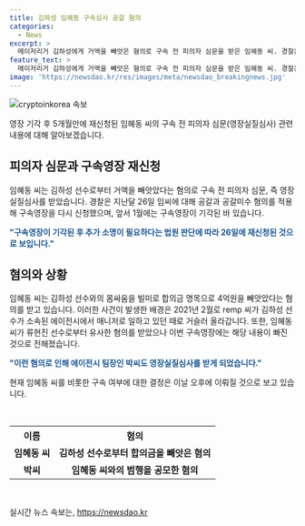 ```yaml
---
title: 김하성 임혜동 구속심사 공갈 혐의
categories:
  - News
excerpt: >
  메이저리거 김하성에게 거액을 빼앗은 혐의로 구속 전 피의자 심문을 받은 임혜동 씨. 경찰은 총 4억원을 받아낸 혐의로 임 씨에 대한 구속영장을 신청했으며, 김 씨의 소속 에이전시 팀장도 구속심사를 받을 예정이다. 앞서 영장이 기각된 바 있지만, 이번에는 추가 소명을 통해 재신청되었다. 임 씨는 류현진에게도 비슷한 수법으로 돈을 빼앗았다는 혐의가 있으며, 현재 구속 여부는 잠정적으로 오후에 결정될 것으로 전망된다. (150자)
feature_text: >
  메이저리거 김하성에게 거액을 빼앗은 혐의로 구속 전 피의자 심문을 받은 임혜동 씨. 경찰은 총 4억원을 받아낸 혐의로 임 씨에 대한 구속영장을 신청했으며, 김 씨의 소속 에이전시 팀장도 구속심사를 받을 예정이다. 앞서 영장이 기각된 바 있지만, 이번에는 추가 소명을 통해 재신청되었다. 임 씨는 류현진에게도 비슷한 수법으로 돈을 빼앗았다는 혐의가 있으며, 현재 구속 여부는 잠정적으로 오후에 결정될 것으로 전망된다. (150자)
image: 'https://newsdao.kr/res/images/meta/newsdao_breakingnews.jpg'
---
```


<p><img src="https://newsdao.kr/res/images/meta/newsdao_breakingnews.jpg" alt="cryptoinkorea 속보" /></p>

<p data-ke-size="size16">영장 기각 후 5개월만에 재신청된 임혜동 씨의 구속 전 피의자 심문(영장실질심사) 관련 내용에 대해 알아보겠습니다.</p>

<h2 data-ke-size="size26">피의자 심문과 구속영장 재신청</h2>

<p>임혜동 씨는 김하성 선수로부터 거액을 빼앗았다는 혐의로 구속 전 피의자 심문, 즉 영장실질심사를 받았습니다. 경찰은 지난달 26일 임씨에 대해 공갈과 공갈미수 혐의를 적용해 구속영장을 다시 신청했으며, 앞서 1월에는 구속영장이 기각된 바 있습니다.</p>

<p><b><span style="color: #1a5490;">"구속영장이 기각된 후 추가 소명이 필요하다는 법원 판단에 따라 26일에 재신청된 것으로 보입니다."</span></b></p>

<h2 data-ke-size="size26">혐의와 상황</h2>

<p>임혜동 씨는 김하성 선수와의 몸싸움을 빌미로 합의금 명목으로 4억원을 빼앗았다는 혐의를 받고 있습니다. 이러한 사건이 발생한 배경은 2021년 2월로 remp 씨가 김하성 선수가 소속된 에이전시에서 매니저로 일하고 있던 때로 거슬러 올라갑니다. 또한, 임혜동 씨가 류현진 선수로부터 유사한 혐의를 받았으나 이번 구속영장에는 해당 내용이 빠진 것으로 전해졌습니다. </p>

<p><b><span style="color: #1a5490;">"이런 혐의로 인해 에이전시 팀장인 박씨도 영장실질심사를 받게 되었습니다."</span></b></p>

<p>현재 임혜동 씨를 비롯한 구속 여부에 대한 결정은 이날 오후에 이뤄질 것으로 보고 있습니다. <p data-ke-size="size16">&nbsp;</p></p>

<table>
    <tr>
        <th>이름</th>
        <th>혐의</th>
    </tr>
    <tr>
        <td style="text-align: center; height: 17px;"><b>임혜동 씨</b></td>
        <td style="text-align: center; height: 17px;"><b>김하성 선수로부터 합의금을 빼앗은 혐의</b></td>
    </tr>
    <tr>
        <td style="text-align: center; height: 17px;"><b>박씨</b></td>
        <td style="text-align: center; height: 17px;"><b>임혜동 씨와의 범행을 공모한 혐의</b></td>
    </tr>
</table>

<p data-ke-size="size16">&nbsp;</p>
실시간 뉴스 속보는, <a href="https://newsdao.kr" rel="dofollow">https://newsdao.kr</a>



